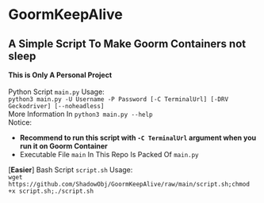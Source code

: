 # GoormKeepAlive
## A Simple Script To Make Goorm Containers not sleep
**This is Only A Personal Project** 
<br/><br/>
Python Script `main.py` Usage:
<br/>
`python3 main.py -U Username -P Password [-C TerminalUrl] [-DRV Geckodriver] [--noheadless]`
<br/>
More Information In `python3 main.py --help`
<br/>
Notice: 
- **Recommend to run this script with `-C TerminalUrl` argument when you run it on Goorm Container**
- Executable File `main` In This Repo Is Packed Of `main.py`

[**Easier**] Bash Script `script.sh` Usage:
<br/>
`wget https://github.com/ShadowObj/GoormKeepAlive/raw/main/script.sh;chmod +x script.sh;./script.sh`
